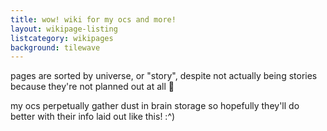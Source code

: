 ```yaml
---
title: wow! wiki for my ocs and more!
layout: wikipage-listing
listcategory: wikipages
background: tilewave
---
```


pages are sorted by universe, or "story", despite not actually being stories because they're not planned out at all 🙏

my ocs perpetually gather dust in brain storage so hopefully they'll do better with their info laid out like this! :^)
